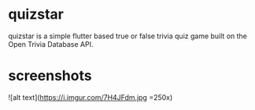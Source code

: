 # quizstar

quizstar is a simple flutter based true or false trivia quiz game built on the Open Trivia Database API.

# screenshots
![alt text](https://i.imgur.com/7H4JFdm.jpg =250x)
